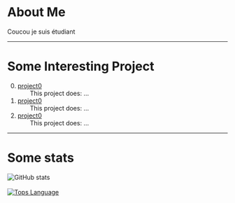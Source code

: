 # About Me
Coucou je suis étudiant<br/>

---

# Some Interesting Project

0. [project0](...)<br/>&emsp;&emsp;This project does: ...
1. [project0](...)<br/>&emsp;&emsp;This project does: ...
2. [project0](...)<br/>&emsp;&emsp;This project does: ...

---

# Some stats

![GitHub stats](https://github-readme-stats.vercel.app/api?username=giordano-pierre&show_icons=true&count_private=true&theme=nord&hide=prs,issues,contribs)<br/><br/>
[![Tops Language](https://github-readme-stats.vercel.app/api/top-langs/?username=giordano-pierre&layout=compact&theme=nord)](https://github.com/anuraghazra/github-readme-stats)<br/><br/>
